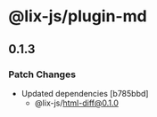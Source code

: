 # @lix-js/plugin-md

## 0.1.3

### Patch Changes

- Updated dependencies [b785bbd]
  - @lix-js/html-diff@0.1.0
